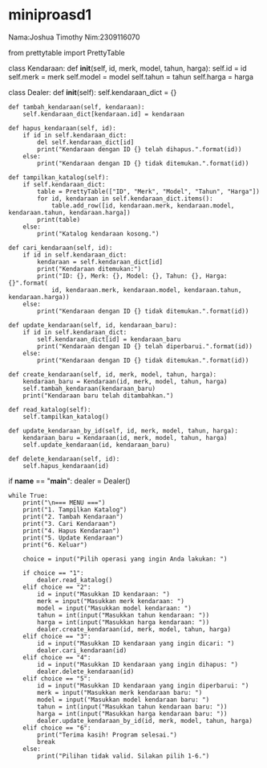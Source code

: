 # miniproasd1
Nama:Joshua Timothy
Nim:2309116070



from prettytable import PrettyTable

class Kendaraan:
    def __init__(self, id, merk, model, tahun, harga):
        self.id = id
        self.merk = merk
        self.model = model
        self.tahun = tahun
        self.harga = harga

class Dealer:
    def __init__(self):
        self.kendaraan_dict = {}

    def tambah_kendaraan(self, kendaraan):
        self.kendaraan_dict[kendaraan.id] = kendaraan

    def hapus_kendaraan(self, id):
        if id in self.kendaraan_dict:
            del self.kendaraan_dict[id]
            print("Kendaraan dengan ID {} telah dihapus.".format(id))
        else:
            print("Kendaraan dengan ID {} tidak ditemukan.".format(id))

    def tampilkan_katalog(self):
        if self.kendaraan_dict:
            table = PrettyTable(["ID", "Merk", "Model", "Tahun", "Harga"])
            for id, kendaraan in self.kendaraan_dict.items():
                table.add_row([id, kendaraan.merk, kendaraan.model, kendaraan.tahun, kendaraan.harga])
            print(table)
        else:
            print("Katalog kendaraan kosong.")

    def cari_kendaraan(self, id):
        if id in self.kendaraan_dict:
            kendaraan = self.kendaraan_dict[id]
            print("Kendaraan ditemukan:")
            print("ID: {}, Merk: {}, Model: {}, Tahun: {}, Harga: {}".format(
                id, kendaraan.merk, kendaraan.model, kendaraan.tahun, kendaraan.harga))
        else:
            print("Kendaraan dengan ID {} tidak ditemukan.".format(id))

    def update_kendaraan(self, id, kendaraan_baru):
        if id in self.kendaraan_dict:
            self.kendaraan_dict[id] = kendaraan_baru
            print("Kendaraan dengan ID {} telah diperbarui.".format(id))
        else:
            print("Kendaraan dengan ID {} tidak ditemukan.".format(id))

    def create_kendaraan(self, id, merk, model, tahun, harga):
        kendaraan_baru = Kendaraan(id, merk, model, tahun, harga)
        self.tambah_kendaraan(kendaraan_baru)
        print("Kendaraan baru telah ditambahkan.")

    def read_katalog(self):
        self.tampilkan_katalog() 

    def update_kendaraan_by_id(self, id, merk, model, tahun, harga):
        kendaraan_baru = Kendaraan(id, merk, model, tahun, harga)
        self.update_kendaraan(id, kendaraan_baru)

    def delete_kendaraan(self, id):
        self.hapus_kendaraan(id)

if __name__ == "__main__":
    dealer = Dealer()

    while True:
        print("\n=== MENU ===")
        print("1. Tampilkan Katalog")
        print("2. Tambah Kendaraan")
        print("3. Cari Kendaraan")
        print("4. Hapus Kendaraan")
        print("5. Update Kendaraan")
        print("6. Keluar")

        choice = input("Pilih operasi yang ingin Anda lakukan: ")

        if choice == "1":
            dealer.read_katalog()
        elif choice == "2":
            id = input("Masukkan ID kendaraan: ")
            merk = input("Masukkan merk kendaraan: ")
            model = input("Masukkan model kendaraan: ")
            tahun = int(input("Masukkan tahun kendaraan: "))
            harga = int(input("Masukkan harga kendaraan: "))
            dealer.create_kendaraan(id, merk, model, tahun, harga)
        elif choice == "3":
            id = input("Masukkan ID kendaraan yang ingin dicari: ")
            dealer.cari_kendaraan(id)
        elif choice == "4":
            id = input("Masukkan ID kendaraan yang ingin dihapus: ")
            dealer.delete_kendaraan(id)
        elif choice == "5":
            id = input("Masukkan ID kendaraan yang ingin diperbarui: ")
            merk = input("Masukkan merk kendaraan baru: ")
            model = input("Masukkan model kendaraan baru: ")
            tahun = int(input("Masukkan tahun kendaraan baru: "))
            harga = int(input("Masukkan harga kendaraan baru: "))
            dealer.update_kendaraan_by_id(id, merk, model, tahun, harga)
        elif choice == "6":
            print("Terima kasih! Program selesai.")
            break
        else:
            print("Pilihan tidak valid. Silakan pilih 1-6.")
